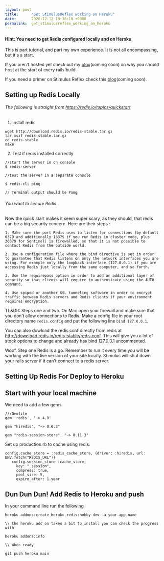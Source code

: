 ```yaml
---
layout: post
title:      "Get StimulusReflex working on Heroku"
date:       2020-12-12 19:30:18 +0000
permalink:  get_stimulusreflex_working_on_heroku
---
```


#### Hint: You need to get Redis configured locally and on Heroku


This is part tutorial, and part my own experience. It is not all encompassing, but it's a start.

If you aren't hosted yet check out  my [blog](#)(coming soon) on why you should host at the start of every rails build.

If you need a primer on Stimulus Reflex check this [blog](#)(coming soon).


## Setting up Redis Locally
###### The following is straight from https://redis.io/topics/quickstart

1. Install redis
```
wget http://download.redis.io/redis-stable.tar.gz
tar xvzf redis-stable.tar.gz
cd redis-stable
make
```

2. Test if redis installed correctly
```
//start the server in on console
$ redis-server

//test the server in a separate console

$ redis-cli ping

// Terminal output should be Pong
```

###### You want to secure Redis

Now the quick start makes it seem super scary, as they should, that redis can be a big security concern.  Here are their steps : 
```
1. Make sure the port Redis uses to listen for connections (by default 6379 and additionally 16379 if you run Redis in cluster mode, plus 26379 for Sentinel) is firewalled, so that it is not possible to contact Redis from the outside world.

2. Use a configuration file where the bind directive is set in order to guarantee that Redis listens on only the network interfaces you are using. For example only the loopback interface (127.0.0.1) if you are accessing Redis just locally from the same computer, and so forth.

3. Use the requirepass option in order to add an additional layer of security so that clients will require to authenticate using the AUTH command.

4. Use spiped or another SSL tunneling software in order to encrypt traffic between Redis servers and Redis clients if your environment requires encryption.
```

TL&DR: Steps one and two. On Mac open your firewall and make sure that you don't allow connections to Redis. Make a config file in your root directory name ```redis.config``` and put the following line ```bind 127.0.0.1```. 

You can also dowload the redis.conf directly from redis at http://download.redis.io/redis-stable/redis.conf. This will give you a lot of stock options to change and already has bind 127.0.0.1 uncommented.

Woof. Step one Redis is a go. Remember to run it every time you will be working with the live version of your site locally. Stimulus will shut down your rails server if it can't connect to a redis server. 

## Setting Up Redis For Deploy to Heroku

## Start with your local machine

We need to add a few gems

```
///Gemfile
gem 'redis', '~> 4.0'

gem "hiredis", "~> 0.6.3"

gem "redis-session-store", "~> 0.11.3"

```

Set up production.rb to cache using redis.

```
config.cache_store = :redis_cache_store, {driver: :hiredis, url: ENV.fetch("REDIS_URL")}
   config.session_store :cache_store,
     key: "_session",
     compress: true,
     pool_size: 5,
     expire_after: 1.year
```

## Dun Dun Dun! Add Redis to Heroku and push

In your command line run the following

```
heroku addons:create heroku-redis:hobby-dev -a your-app-name

\\ the heroku add on takes a bit to install you can check the progress with

heroku addons:info

\\ When ready

git push heroku main

```






